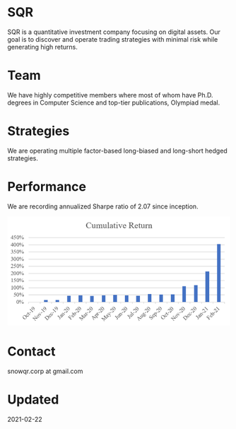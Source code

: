 # SQR
SQR is a quantitative investment company focusing on digital assets. Our goal is to discover and operate trading strategies with minimal risk while generating high returns.

# Team
We have highly competitive members where most of whom have Ph.D. degrees in Computer Science and top-tier publications, Olympiad medal. 

# Strategies
We are operating multiple factor-based long-biased and long-short hedged strategies.

# Performance
We are recording annualized Sharpe ratio of 2.07 since inception.

![logo](./images/cumret.png)

# Contact
snowqr.corp at gmail.com

# Updated
2021-02-22
